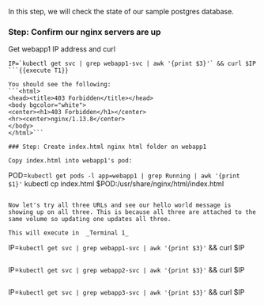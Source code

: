 In this step, we will check the state of our sample postgres database.

### Step: Confirm our nginx servers are up

Get webapp1 IP address and curl
```
IP=`kubectl get svc | grep webapp1-svc | awk '{print $3}'` && curl $IP
```{{execute T1}}

You should see the following:
```<html>
<head><title>403 Forbidden</title></head>
<body bgcolor="white">
<center><h1>403 Forbidden</h1></center>
<hr><center>nginx/1.13.8</center>
</body>
</html>```

### Step: Create index.html nginx html folder on webapp1

Copy index.html into webapp1's pod:
```
POD=`kubectl get pods -l app=webapp1 | grep Running | awk '{print $1}'`
kubectl cp index.html $POD:/usr/share/nginx/html/index.html
```{{execute T1}}

Now let's try all three URLs and see our hello world message is showing up on all three. This is because all three are attached to the same volume so updating one updates all three.

This will execute in  _Terminal 1_
```
IP=`kubectl get svc | grep webapp1-svc | awk '{print $3}'` && curl $IP
```{{execute T1}}
```
IP=`kubectl get svc | grep webapp2-svc | awk '{print $3}'` && curl $IP
```{{execute T1}}
```
IP=`kubectl get svc | grep webapp3-svc | awk '{print $3}'` && curl $IP
```{{execute T1}}
